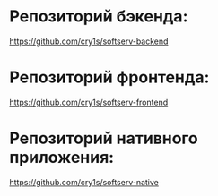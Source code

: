 # Репозиторий бэкенда:
https://github.com/cry1s/softserv-backend

# Репозиторий фронтенда:
https://github.com/cry1s/softserv-frontend

# Репозиторий нативного приложения:
https://github.com/cry1s/softserv-native
